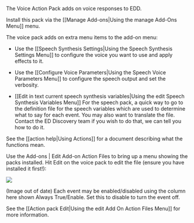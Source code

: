 The Voice Action Pack adds on voice responses to EDD.

Install this pack via the [[Manage Add-ons|Using the manage Add-Ons Menu]] menu.

The voice pack adds on extra menu items to the add-on menu:

* Use the [[Speech Synthesis Settings|Using the Speech Synthesis Settings Menu]] to configure the voice you want to use and apply effects to it.

* Use the [[Configure Voice Parameters|Using the Speech Voice Parameters Menu]] to configure the speech output and set the verbosity.

* [[Edit in text current speech synthesis variables|Using the edit Speech Synthesis Variables Menu]] For the speech pack, a quick way to go to the definition file for the speech variables which are used to determine what to say for each event. You may also want to translate the file.  Contact the ED Discovery team if you wish to do that, we can tell you how to do it.

See the [[action help|Using Actions]] for a document describing what the functions mean.

Use the Add-ons | Edit Add-on Action Files to bring up a menu showing the packs installed.  Hit Edit on the voice pack to edit the file (ensure you have installed it first!):

![](http://i.imgur.com/9bd7jql.png)

(Image out of date) Each event may be enabled/disabled using the column here shown Always True/Enable.  Set this to disable to turn the event off.

See the [[Action pack Edit|Using the edit Add On Action Files Menu]] for more information.



